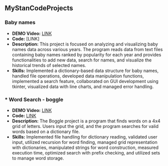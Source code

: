 ## MyStanCodeProjects

### Baby names

* **DEMO Video:** [LINK](https://drive.google.com/file/d/1EREk00LTtlER3VqBbw1kDceA5bLc0Afo/view?usp=sharing)
* **Code:** [LINK]
* **Description:**
This project is focused on analyzing and visualizing baby names data across various years. The program reads data from text files containing baby names ranked by popularity for each year and provides functionalities to add new data, search for names, and visualize the historical trends of selected names. 
* **Skills:**
Implemented a dictionary-based data structure for baby names, handled file operations, developed data manipulation functions, implemented a search feature, collaborated on GUI development using tkinter, visualized data with line charts, and managed error handling.


### * Word Search - boggle

* **DEMO Video:** [LINK](https://drive.google.com/file/d/1NqmXw-dwOFOjexf9Rz80wokwZ_Mkh8c1/view?usp=sharing)
* **Code:** [LINK](https://github.com/ezhongguo/MyStanCodeProjects/blob/main/Boggle/boggle.py)
* **Description:**
The Boggle project is a program that finds words on a 4x4 grid of letters. Users input the grid, and the program searches for valid words based on a dictionary file.
* **Skills:**
Implemented file handling for dictionary reading, validated user input, utilized recursion for word finding, managed grid representation with dictionaries, manipulated strings for word construction, measured execution time, optimized search with prefix checking, and utilized sets to manage word storage.
